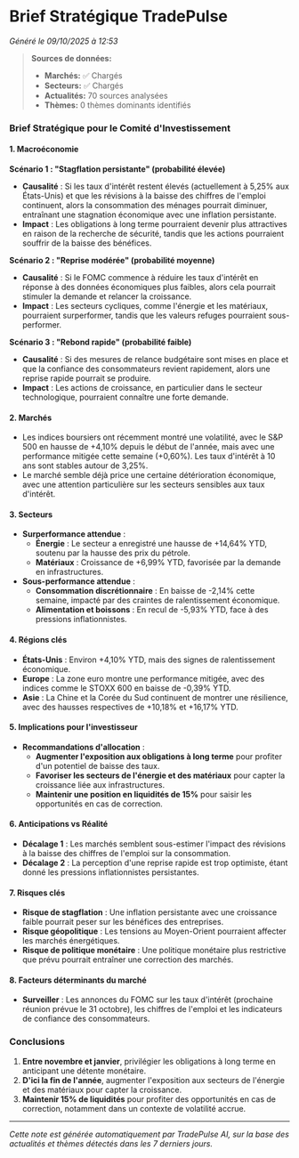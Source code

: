 # Brief Stratégique TradePulse

*Généré le 09/10/2025 à 12:53*

> **Sources de données:**
> - **Marchés:** ✅ Chargés
> - **Secteurs:** ✅ Chargés
> - **Actualités:** 70 sources analysées
> - **Thèmes:** 0 thèmes dominants identifiés

### Brief Stratégique pour le Comité d'Investissement

#### 1. **Macroéconomie**

**Scénario 1 : "Stagflation persistante" (probabilité élevée)**
- **Causalité** : Si les taux d'intérêt restent élevés (actuellement à 5,25% aux États-Unis) et que les révisions à la baisse des chiffres de l'emploi continuent, alors la consommation des ménages pourrait diminuer, entraînant une stagnation économique avec une inflation persistante.
- **Impact** : Les obligations à long terme pourraient devenir plus attractives en raison de la recherche de sécurité, tandis que les actions pourraient souffrir de la baisse des bénéfices.

**Scénario 2 : "Reprise modérée" (probabilité moyenne)**
- **Causalité** : Si le FOMC commence à réduire les taux d'intérêt en réponse à des données économiques plus faibles, alors cela pourrait stimuler la demande et relancer la croissance.
- **Impact** : Les secteurs cycliques, comme l'énergie et les matériaux, pourraient surperformer, tandis que les valeurs refuges pourraient sous-performer.

**Scénario 3 : "Rebond rapide" (probabilité faible)**
- **Causalité** : Si des mesures de relance budgétaire sont mises en place et que la confiance des consommateurs revient rapidement, alors une reprise rapide pourrait se produire.
- **Impact** : Les actions de croissance, en particulier dans le secteur technologique, pourraient connaître une forte demande.

#### 2. **Marchés**
- Les indices boursiers ont récemment montré une volatilité, avec le S&P 500 en hausse de +4,10% depuis le début de l'année, mais avec une performance mitigée cette semaine (+0,60%). Les taux d'intérêt à 10 ans sont stables autour de 3,25%.
- Le marché semble déjà price une certaine détérioration économique, avec une attention particulière sur les secteurs sensibles aux taux d'intérêt.

#### 3. **Secteurs**
- **Surperformance attendue** : 
  - **Énergie** : Le secteur a enregistré une hausse de +14,64% YTD, soutenu par la hausse des prix du pétrole.
  - **Matériaux** : Croissance de +6,99% YTD, favorisée par la demande en infrastructures.
- **Sous-performance attendue** : 
  - **Consommation discrétionnaire** : En baisse de -2,14% cette semaine, impacté par des craintes de ralentissement économique.
  - **Alimentation et boissons** : En recul de -5,93% YTD, face à des pressions inflationnistes.

#### 4. **Régions clés**
- **États-Unis** : Environ +4,10% YTD, mais des signes de ralentissement économique.
- **Europe** : La zone euro montre une performance mitigée, avec des indices comme le STOXX 600 en baisse de -0,39% YTD.
- **Asie** : La Chine et la Corée du Sud continuent de montrer une résilience, avec des hausses respectives de +10,18% et +16,17% YTD.

#### 5. **Implications pour l'investisseur**
- **Recommandations d'allocation** :
  - **Augmenter l'exposition aux obligations à long terme** pour profiter d'un potentiel de baisse des taux.
  - **Favoriser les secteurs de l'énergie et des matériaux** pour capter la croissance liée aux infrastructures.
  - **Maintenir une position en liquidités de 15%** pour saisir les opportunités en cas de correction.

#### 6. **Anticipations vs Réalité**
- **Décalage 1** : Les marchés semblent sous-estimer l'impact des révisions à la baisse des chiffres de l'emploi sur la consommation.
- **Décalage 2** : La perception d'une reprise rapide est trop optimiste, étant donné les pressions inflationnistes persistantes.

#### 7. **Risques clés**
- **Risque de stagflation** : Une inflation persistante avec une croissance faible pourrait peser sur les bénéfices des entreprises.
- **Risque géopolitique** : Les tensions au Moyen-Orient pourraient affecter les marchés énergétiques.
- **Risque de politique monétaire** : Une politique monétaire plus restrictive que prévu pourrait entraîner une correction des marchés.

#### 8. **Facteurs déterminants du marché**
- **Surveiller** : Les annonces du FOMC sur les taux d'intérêt (prochaine réunion prévue le 31 octobre), les chiffres de l'emploi et les indicateurs de confiance des consommateurs.

### Conclusions
1. **Entre novembre et janvier**, privilégier les obligations à long terme en anticipant une détente monétaire.
2. **D'ici la fin de l'année**, augmenter l'exposition aux secteurs de l'énergie et des matériaux pour capter la croissance.
3. **Maintenir 15% de liquidités** pour profiter des opportunités en cas de correction, notamment dans un contexte de volatilité accrue.

---

*Cette note est générée automatiquement par TradePulse AI, sur la base des actualités et thèmes détectés dans les 7 derniers jours.*
